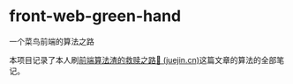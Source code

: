 # front-web-green-hand
一个菜鸟前端的算法之路

本项目记录了本人刷[前端算法渣的救赎之路🚀 (juejin.cn)](https://juejin.cn/post/6844904175562653710#heading-18)这篇文章的算法的全部笔记。


